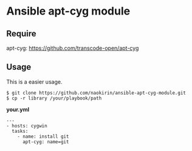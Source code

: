 # Ansible apt-cyg module

## Require

apt-cyg: https://github.com/transcode-open/apt-cyg

## Usage

This is a easier usage.

```
$ git clone https://github.com/naokirin/ansible-apt-cyg-module.git
$ cp -r library /your/playbook/path
```

**your.yml**
  ```
  ---
  - hosts: cygwin
    tasks:
      - name: install git
        apt-cyg: name=git
  ```

